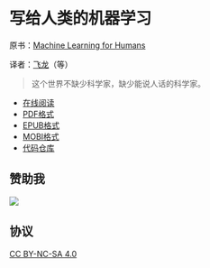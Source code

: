 # 写给人类的机器学习

原书：[Machine Learning for Humans](https://medium.com/machine-learning-for-humans/)

译者：[飞龙](https://github.com/wizardforcel)（等）

> 这个世界不缺少科学家，缺少能说人话的科学家。

+ [在线阅读](https://www.gitbook.com/book/wizardforcel/ml-for-humans/details)
+ [PDF格式](https://www.gitbook.com/download/pdf/book/wizardforcel/ml-for-humans)
+ [EPUB格式](https://www.gitbook.com/download/epub/book/wizardforcel/ml-for-humans)
+ [MOBI格式](https://www.gitbook.com/download/mobi/book/wizardforcel/ml-for-humans)
+ [代码仓库](http://github.com/wizardforcel/ml-for-humans-zh)

## 赞助我

![](img/qr_alipay.png)

## 协议

[CC BY-NC-SA 4.0](http://creativecommons.org/licenses/by-nc-sa/4.0/)
